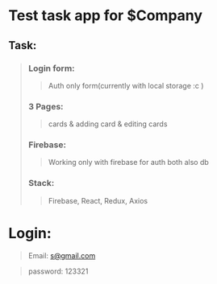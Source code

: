 # Test task app for $Company

## Task:

> ### Login form:
> > Auth only form(currently with local storage :c )
>
> ### 3 Pages:
> > cards & adding card & editing cards
>
> ### Firebase:
> > Working only with firebase for auth both also db
>
> ### Stack:
> > Firebase, React, Redux, Axios

# Login:

> Email: s@gmail.com

> password: 123321